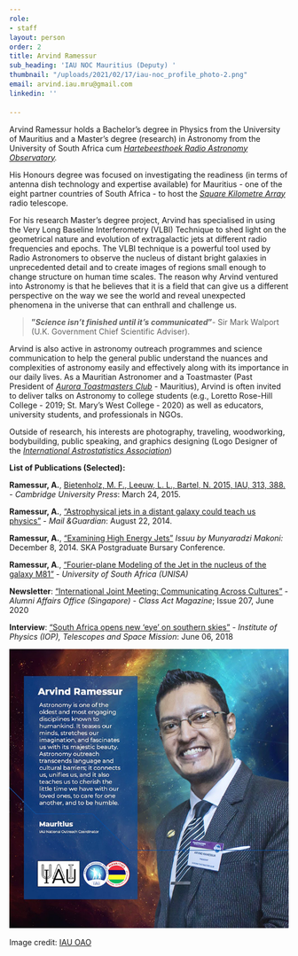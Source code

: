 ```yaml
---
role:
- staff
layout: person
order: 2
title: Arvind Ramessur
sub_heading: 'IAU NOC Mauritius (Deputy) '
thumbnail: "/uploads/2021/02/17/iau-noc_profile_photo-2.png"
email: arvind.iau.mru@gmail.com
linkedin: ''

---
```

Arvind Ramessur holds a Bachelor’s degree in Physics from the University of Mauritius and a Master’s degree (research) in Astronomy from the University of South Africa cum [_Hartebeesthoek Radio Astronomy Observatory_](http://www.hartrao.ac.za/)_._

His Honours degree was focused on investigating the readiness (in terms of antenna dish technology and expertise available) for Mauritius - one of the eight partner countries of South Africa - to host the [_Square Kilometre Array_](https://www.sarao.ac.za/) radio telescope.

For his research Master’s degree project, Arvind has specialised in using the Very Long Baseline Interferometry (VLBI) Technique to shed light on the geometrical nature and evolution of extragalactic jets at different radio frequencies and epochs. The VLBI technique is a powerful tool used by Radio Astronomers to observe the nucleus of distant bright galaxies in unprecedented detail and to create images of regions small enough to change structure on human time scales. The reason why Arvind ventured into Astronomy is that he believes that it is a field that can give us a different perspective on the way we see the world and reveal unexpected phenomena in the universe that can enthrall and challenge us.

> **”_Science isn’t finished until it’s communicated_”**- Sir Mark Walport (U.K. Government Chief Scientific Adviser).

Arvind is also active in astronomy outreach programmes and science communication to help the general public understand the nuances and complexities of astronomy easily and effectively along with its importance in our daily lives. As a Mauritian Astronomer and a Toastmaster (Past President of [_Aurora Toastmasters Club_](https://aurora.toastmastersclubs.org/awards_2019_20.html) - Mauritius), Arvind is often invited to deliver talks on Astronomy to college students (e.g., Loretto Rose-Hill College - 2019; St. Mary’s West College - 2020) as well as educators, university students, and professionals in NGOs.

Outside of research, his interests are photography, traveling, woodworking, bodybuilding, public speaking, and graphics designing (Logo Designer of the [_International Astrostatistics Association_](http://iaa.mi.oa-brera.inaf.it/IAA/home.html))

**List of Publications (Selected):**

**Ramessur, A.**, [Bietenholz, M. F., Leeuw, L. L., Bartel, N. 2015, IAU, 313, 388.](https://doi.org/10.1017/S1743921315002562) - _Cambridge University Press_: March 24, 2015.

**Ramessur, A.**, [“Astrophysical jets in a distant galaxy could teach us physics”](https://mg.co.za/article/2014-08-18-astrophysical-jets-in-distant-galaxy-could-teach-us-physics) -  _Mail &Guardian_: August 22, 2014.

**Ramessur, A.**, [“Examining High Energy Jets”](https://issuu.com/wheatlands/docs/ska_digital) _Issuu by Munyaradzi Makoni:_ December 8, 2014. SKA Postgraduate Bursary Conference.

**Ramessur, A**., [“Fourier-plane Modeling of the Jet in the nucleus of the galaxy M81”](http://hdl.handle.net/10500/23817) - _University of South Africa (UNISA)_

**Newsletter**: [“International Joint Meeting: Communicating Across Cultures”](http://enewsletter.ntu.edu.sg/classact/Jun20/Pages/an60.aspx) - _Alumni Affairs Office (Singapore) - Class Act Magazine_; Issue 207, June 2020

**Interview**: [“South Africa opens new ‘eye’ on southern skies”](https://tinyurl.com/ioppublications) -  _Institute of Physics (IOP), Telescopes and Space Mission_: June 06, 2018

![](/uploads/2022/02/05/img_7542_700.png)          

Image credit: [IAU OAO](https://www.iau.org/public/)